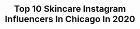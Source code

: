 ---
title: Top 10 Skincare Instagram Influencers In Chicago In 2020
description: >-
  Find top skincare Instagram influencers in Chicago in 2020. Most popular hashtags: #skincare #chicago #skincareroutine #selfcare.
platform: Instagram
profiles:
  - username: "mimosasandlipstick_"
    fullname: >-
      Hannah May
    location: "United States"
    followers: 8029
    engagement: 853
    commentsToLikes: 0.321717
    id: ckaozvjzonldu0i78ga9eajsf
    verified: false
    hashtags: "#weekendvibes, #spanxstyle, #teatime, #diytiedye"
  - username: "shinobay"
    fullname: >-
      Dr Shino Bay Aguilera
    location: "United States"
    followers: 61928
    engagement: 75
    commentsToLikes: 0.150194
    id: ck0w71uuybch40i1951bhpo3k
    verified: false
    hashtags: "#instagramlive, #noninvasive, #fitness, #gratitude"
  - username: "skincarebroad_"
    fullname: >-
      Collette
    location: "United States"
    followers: 4094
    engagement: 1213
    commentsToLikes: 0.403946
    id: ck0vwz8pwwbtf0i19wbiyfpem
    verified: false
    hashtags: "#bestinbeauty, #randcohair, #holifrog, #vitale"
  - username: "thebaddestboss1"
    fullname: >-
      Liz Perez Vargas
    location: "United States"
    followers: 8831
    engagement: 548
    commentsToLikes: 0.112703
    id: ck5c49p5v0w6m0i110cdlrjrz
    verified: false
    hashtags: "#mexico, #goals, #photography, #beyond"
  - username: "wishuponastarrynight"
    fullname: >-
      ✨ kaitlin czurylo ✨
    location: "United States"
    followers: 20808
    engagement: 373
    commentsToLikes: 0.115017
    id: ck0tycjoxmfcx0i19o8hftdzr
    verified: false
    hashtags: "#marvel, #pixarmovies, #daisies, #marvelmovie"
  - username: "dermatologyandlasergroup"
    fullname: >-
      Arash Akhavan, MD, FAAD
    location: "United States"
    followers: 47932
    engagement: 385
    commentsToLikes: 0.018479
    id: ck6uha5ff7xfu0j71bhn9dxqr
    verified: true
    hashtags: "#emsculpt, #wrinkles, #emtone, #emsella"
  - username: "abbiekaym"
    fullname: >-
      Abbie Kay // Chicago Blogger
    location: "United States"
    followers: 2228
    engagement: 1388
    commentsToLikes: 0.166981
    id: ckaowxhcvaw8i0i78h50vg14m
    verified: false
    hashtags: "#zfgirl"
  - username: "brianahch"
    fullname: >-
      Brianah Christianson
    location: "United States"
    followers: 42317
    engagement: 443
    commentsToLikes: 0.025286
    id: ck15r8q8m6plc0i19wj1tjzom
    verified: false
    hashtags: "#irishgirls, #redheadpride, #moodyportraits, #green"
  - username: "moneymaha"
    fullname: >-
      💸💰 MONEY MAHA 💰💸 #MiddayGF
    location: "United States"
    followers: 36044
    engagement: 82
    commentsToLikes: 0.091159
    id: ck5zpm003swc70i14x0hg9hvk
    verified: false
    hashtags: "#funinthesun, #badromantic, #heiressbrand, #nationalnursesday"
  - username: "imayoras"
    fullname: >-
      Isabel Mayoras
    location: "United States"
    followers: 8237
    engagement: 821
    commentsToLikes: 0.152179
    id: ckap4ertr71sk0i78gregmybm
    verified: false
    hashtags: "#wedorecover, #skincareproducts, #skincarecommunity, #skincarejunkie"
---
